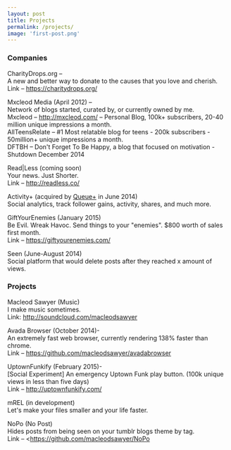 ```yaml
---
layout: post
title: Projects
permalink: /projects/
image: 'first-post.png'
--- 
```

  
### Companies
  
CharityDrops.org &#8211;<br>
A new and better way to donate to the causes that you love and cherish.<br>
Link &#8211; <https://charitydrops.org/>

Mxcleod Media (April 2012) &#8211;<br>
Network of blogs started, curated by, or currently owned by me.<br>
Mxcleod &#8211; <http://mxcleod.com/> &#8211; Personal Blog, 100k+ subscribers, 20-40 million unique impressions a month.<br>
AllTeensRelate &#8211; #1 Most relatable blog for teens - 200k subscribers - 50million+ unique impressions a month.<br>
DFTBH &#8211; Don't Forget To Be Happy, a blog that focused on motivation - Shutdown December 2014<br>

Read|Less (coming soon)<br>
Your news. Just Shorter.<br>
Link &#8211; <http://readless.co/>

Activity+ (acquired by <a href="http://qplus.io">Queue+</a> in June 2014)<br>
Social analytics, track follower gains, activity, shares, and much more.

GiftYourEnemies (January 2015)<br>
Be Evil. Wreak Havoc. Send things to your "enemies". $800 worth of sales first month.<br>
Link &#8211; <https://giftyourenemies.com/>

Seen (June-August 2014)<br>
Social platform that would delete posts after they reached x amount of views.


### Projects

Macleod Sawyer (Music)<br>
I make music sometimes.<br>
Link: <http://soundcloud.com/macleodsawyer>

Avada Browser (October 2014)-<br>
An extremely fast web browser, currently rendering 138% faster than chrome.<br>
Link &#8211; <https://github.com/macleodsawyer/avadabrowser>

UptownFunkify (February 2015)-<br>
[Social Experiment] An emergency Uptown Funk play button. (100k unique views in less than five days)<br>
Link &#8211; <http://uptownfunkify.com/><br>

mREL (in development)<br>
Let's make your files smaller and your life faster.<br>

NoPo (No Post)<br>
Hides posts from being seen on your tumblr blogs theme by tag.<br>
Link &#8211; <https://github.com/macleodsawyer/NoPo